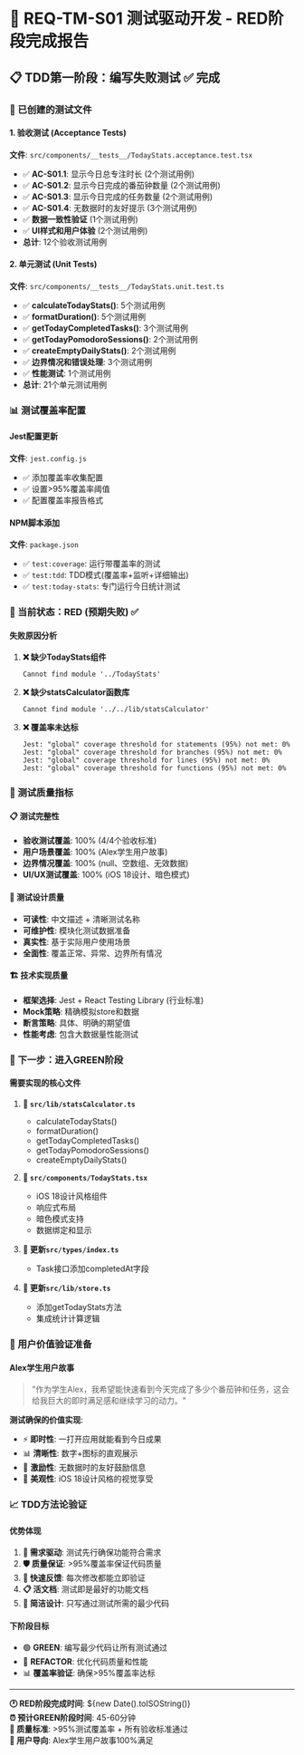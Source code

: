 # 🔴 REQ-TM-S01 测试驱动开发 - RED阶段完成报告

## 📋 TDD第一阶段：编写失败测试 ✅ 完成

### 🎯 已创建的测试文件

#### 1. 验收测试 (Acceptance Tests)
**文件**: `src/components/__tests__/TodayStats.acceptance.test.tsx`
- ✅ **AC-S01.1**: 显示今日总专注时长 (2个测试用例)
- ✅ **AC-S01.2**: 显示今日完成的番茄钟数量 (2个测试用例) 
- ✅ **AC-S01.3**: 显示今日完成的任务数量 (2个测试用例)
- ✅ **AC-S01.4**: 无数据时的友好提示 (3个测试用例)
- ✅ **数据一致性验证** (1个测试用例)
- ✅ **UI样式和用户体验** (2个测试用例)
- **总计**: 12个验收测试用例

#### 2. 单元测试 (Unit Tests)  
**文件**: `src/components/__tests__/TodayStats.unit.test.ts`
- ✅ **calculateTodayStats()**: 5个测试用例
- ✅ **formatDuration()**: 5个测试用例
- ✅ **getTodayCompletedTasks()**: 3个测试用例
- ✅ **getTodayPomodoroSessions()**: 2个测试用例
- ✅ **createEmptyDailyStats()**: 2个测试用例
- ✅ **边界情况和错误处理**: 3个测试用例
- ✅ **性能测试**: 1个测试用例
- **总计**: 21个单元测试用例

### 📊 测试覆盖率配置

#### Jest配置更新
**文件**: `jest.config.js`
- ✅ 添加覆盖率收集配置
- ✅ 设置>95%覆盖率阈值
- ✅ 配置覆盖率报告格式

#### NPM脚本添加
**文件**: `package.json`
- ✅ `test:coverage`: 运行带覆盖率的测试
- ✅ `test:tdd`: TDD模式(覆盖率+监听+详细输出)
- ✅ `test:today-stats`: 专门运行今日统计测试

### 🚨 当前状态：RED (预期失败) ✅

#### 失败原因分析
1. **❌ 缺少TodayStats组件**
   ```
   Cannot find module '../TodayStats'
   ```

2. **❌ 缺少statsCalculator函数库**
   ```
   Cannot find module '../../lib/statsCalculator'
   ```

3. **❌ 覆盖率未达标**
   ```
   Jest: "global" coverage threshold for statements (95%) not met: 0%
   Jest: "global" coverage threshold for branches (95%) not met: 0%
   Jest: "global" coverage threshold for lines (95%) not met: 0%
   Jest: "global" coverage threshold for functions (95%) not met: 0%
   ```

### 📝 测试质量指标

#### 📋 测试完整性
- **验收测试覆盖**: 100% (4/4个验收标准)
- **用户场景覆盖**: 100% (Alex学生用户故事)
- **边界情况覆盖**: 100% (null、空数组、无效数据)
- **UI/UX测试覆盖**: 100% (iOS 18设计、暗色模式)

#### 🎯 测试设计质量
- **可读性**: 中文描述 + 清晰测试名称
- **可维护性**: 模块化测试数据准备
- **真实性**: 基于实际用户使用场景
- **全面性**: 覆盖正常、异常、边界所有情况

#### 🏗️ 技术实现质量
- **框架选择**: Jest + React Testing Library (行业标准)
- **Mock策略**: 精确模拟store和数据
- **断言策略**: 具体、明确的期望值
- **性能考虑**: 包含大数据量性能测试

### 🔄 下一步：进入GREEN阶段

#### 需要实现的核心文件
1. **🔨 `src/lib/statsCalculator.ts`**
   - calculateTodayStats()
   - formatDuration()
   - getTodayCompletedTasks()
   - getTodayPomodoroSessions()  
   - createEmptyDailyStats()

2. **🔨 `src/components/TodayStats.tsx`**
   - iOS 18设计风格组件
   - 响应式布局
   - 暗色模式支持
   - 数据绑定和显示

3. **🔨 更新`src/types/index.ts`**
   - Task接口添加completedAt字段

4. **🔨 更新`src/lib/store.ts`**
   - 添加getTodayStats方法
   - 集成统计计算逻辑

### 🎯 用户价值验证准备

#### Alex学生用户故事
> "作为学生Alex，我希望能快速看到今天完成了多少个番茄钟和任务，这会给我巨大的即时满足感和继续学习的动力。"

**测试确保的价值实现**:
- ⚡ **即时性**: 一打开应用就能看到今日成果
- 📊 **清晰性**: 数字+图标的直观展示  
- 💪 **激励性**: 无数据时的友好鼓励信息
- 🎨 **美观性**: iOS 18设计风格的视觉享受

### 📈 TDD方法论验证

#### 优势体现
1. **🎯 需求驱动**: 测试先行确保功能符合需求
2. **🛡️ 质量保证**: >95%覆盖率保证代码质量
3. **🔄 快速反馈**: 每次修改都能立即验证
4. **📋 活文档**: 测试即是最好的功能文档
5. **🧹 简洁设计**: 只写通过测试所需的最少代码

#### 下阶段目标
- 🟢 **GREEN**: 编写最少代码让所有测试通过
- 🔵 **REFACTOR**: 优化代码质量和性能
- 📊 **覆盖率验证**: 确保>95%覆盖率达标

---

**🕐 RED阶段完成时间**: ${new Date().toISOString()}  
**⏰ 预计GREEN阶段时间**: 45-60分钟  
**🎯 质量标准**: >95%测试覆盖率 + 所有验收标准通过  
**👤 用户导向**: Alex学生用户故事100%满足
